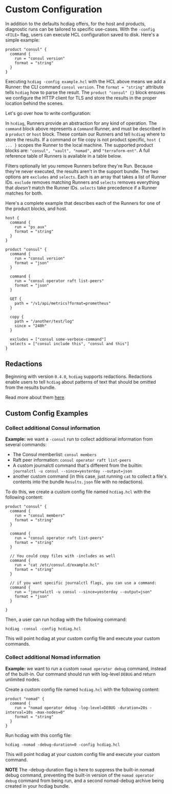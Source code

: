 # Custom Configuration

In addition to the defaults hcdiag offers, for the host and products, diagnostic runs can be tailored to specific
use-cases. With the `-config <FILE>` flag, users can execute HCL configuration saved to disk. Here's a simple example:

```
product "consul" {
  command {
    run = "consul version"
    format = "string"
  }
}
```

Executing `hcdiag -config example.hcl` with the HCL above means we add a Runner: the CLI command `consul version`. The
`format = "string"` attribute tells `hcdiag` how to parse the result. The `product "consul" {}` block ensures we configure
the HTTP client for TLS and store the results in the proper location behind the scenes.

Let's go over how to write configuration:

In `hcdiag`, Runners provide an abstraction for any kind of operation. The `command` block above represents a `Command`
Runner, and must be described in a `product` or `host` block. These contain our Runners and tell `hcdiag` where to store
the results. If a command or file copy is not product specific, `host { ... }` scopes the Runner to the local machine.
The supported product blocks are: `"consul", "vault", "nomad",` and `"terraform-ent"`. A full reference table
of Runners is available in a table below.

Filters optionally let you remove Runners before they're Run. Because they're never executed, the results aren't in the
support bundle. The two options are `excludes` and `selects`. Each is an array that takes a list of Runner IDs.
`exclude` removes matching Runners and `selects` removes everything that _doesn't_ match the Runner IDs. `selects`
take precedence if a Runner matches for both.

Here's a complete example that describes each of the Runners for one of the product blocks, and host.

```hcl
host {
  command {
    run = "ps aux"
    format = "string"
  }
}

product "consul" {
  command {
    run = "consul version"
    format = "json"
  }

  command {
    run = "consul operator raft list-peers"
    format = "json"
  }

  GET {
    path = "/v1/api/metrics?format=prometheus"
  }

  copy {
    path = "/another/test/log"
    since = "240h"
  }

  excludes = ["consul some-verbose-command"]
  selects = ["consul include this", "consul and this"]
}
```

## Redactions

Beginning with version `0.4.0`, `hcdiag` supports redactions. Redactions enable users to tell `hcdiag` about patterns of text that should be omitted from the results bundle.

Read more about them [here](./redactions.md).

## Custom Config Examples

### Collect additional Consul information

**Example:** we want a `-consul` run to collect additional information from several commands:

* The Consul memberlist: `consul members`
* Raft peer information: `consul operator raft list-peers`
* A custom journalctl command that's different from the builtin: `journalctl -u consul --since=yesterday --output=json`
* another custom command (in this case, just running `cat` to collect a file's contents into the bundle `Results.json` file with no redactions).

To do this, we create a custom config file named `hcdiag.hcl` with the following content:

```
product "consul" {
  command {
    run = "consul members"
    format = "string"
  }

  command {
    run = "consul operator raft list-peers"
    format = "string"
  }

  // You could copy files with -includes as well
  command {
    run = "cat /etc/consul.d/example.hcl"
    format = "string"
  }

  // if you want specific journalctl flags, you can use a command:
  command {
    run = "journalctl -u consul --since=yesterday --output=json"
    format = "json"
  }

}
```

Then, a user can run hcdiag with the following command:

```
hcdiag -consul -config hcdiag.hcl
```

This will point hcdiag at your custom config file and execute your custom commands.


### Collect additional Nomad information

**Example:** we want to run a custom `nomad operator debug` command, instead of the built-in. Our command should run with log-level `DEBUG` and return unlimited nodes.

Create a custom config file named `hcdiag.hcl` with the following content:

```
product "nomad" {
  command {
    run = "nomad operator debug -log-level=DEBUG -duration=20s -interval=10s -max-nodes=0"
    format = "string"
  }
}
```

Run hcdiag with this config file:

```
hcdiag -nomad -debug-duration=0 -config hcdiag.hcl
```

This will point hcdiag at your custom config file and execute your custom command.

**NOTE** The -debug-duration flag is here to suppress the built-in nomad debug command, preventing the built-in version of the `nomad operator debug` command from being run, and a second nomad-debug archive being created in your hcdiag bundle.
